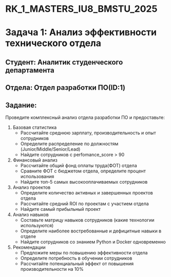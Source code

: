 # RK_1_MASTERS_IU8_BMSTU_2025

# Задача 1: Анализ эффективности технического отдела

## Студент: Аналитик студенческого департамента
## Отдела: Отдел разработки ПО(ID:1)

## Задание:
Проведите комплексный анализ отдела разработки ПО и предоставьте:

1. Базовая статистика
    * Рассчитайте среднюю зарплату, производительность и опыт сотрудников
    * Определите распределение по должностям (Junior/Middle/Senior/Lead)
    * Найдите сотрудников с perfomance_score > 90
2. Финансовый анализ
    * Рассчитайте общий фонд оплаты труда(ФОТ) отдела
    * Сравните ФОТ с бюджетом отдела, определите процент использования
    * Найдите топ-5 самых высокооплачиваемых сотрудников
3. Анализ проектов
    * Определите количество активных и завершенных проектов отдела
    * Рассчитайте средний ROI по проектам с участием отдела
    * Найдите самый прибыльный проект
4. Анализ навыков
    * Составьте матрицу навыков сотрудников (какие технологии используются)
    * Определите наиболее востребованные и дефицитные навыки в отделе
    * Найдите сотрудников со знанием Python и Docker одновременно
5. Рекомендации
    * Предложите меры по повышению эффективности отдела
    * Определите потребность в обучении сотрудников
    * Рассчитайте потенциальный эффект от повышения производительности на 10%

